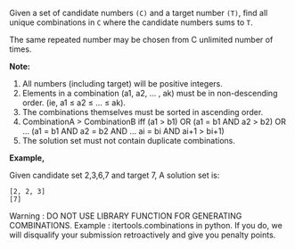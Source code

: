 Given a set of candidate numbers `(C)` and a target number `(T)`, find all unique combinations in `C` where the candidate numbers sums to `T`.

The same repeated number may be chosen from C unlimited number of times.

**Note:**
1. All numbers (including target) will be positive integers.
2. Elements in a combination (a1, a2, … , ak) must be in non-descending order. (ie, a1 ≤ a2 ≤ … ≤ ak).
3. The combinations themselves must be sorted in ascending order.
4. CombinationA > CombinationB iff (a1 > b1) OR (a1 = b1 AND a2 > b2) OR … (a1 = b1 AND a2 = b2 AND … ai = bi AND ai+1 > bi+1)
5. The solution set must not contain duplicate combinations.

**Example,**

Given candidate set 2,3,6,7 and target 7,
A solution set is:

```
[2, 2, 3]
[7]
```
Warning : DO NOT USE LIBRARY FUNCTION FOR GENERATING COMBINATIONS.
Example : itertools.combinations in python.
If you do, we will disqualify your submission retroactively and give you penalty points. 
